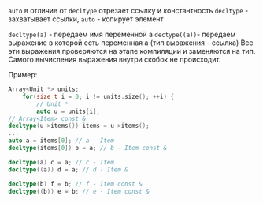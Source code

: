`auto` в отличие от `decltype` отрезает ссылку и константность 
`decltype` - захватывает ссылки, `auto` - копирует элемент

`decltype(a)` - передаем имя переменной а
`dectype((a))`- передаем выражение в которой есть переменная а (тип выражения - ссылка)
Все эти выражения проверяются на этапе компиляции и заменяются на тип. Самого вычисления выражения  внутри скобок не происходит.

Пример:
```C++
Array<Unit *> units;
	for(size_t i = 0; i != units.size(); ++i) {
		// Unit *
		auto u = units[i];
// Array<Item> const &
decltype(u->items()) items = u->items();
...
auto a = items[0]; // a - Item
decltype(items[0]) b = a; // b - Item const &

decltype(a) c = a; // c - Item
decltype((a)) d = a; // d - Item &

decltype(b) f = b; // f - Item const &
decltype((b)) e = b; // e - Item const &


```